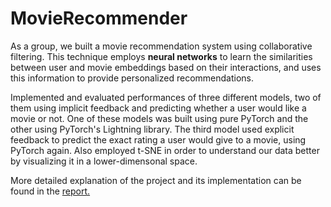 # MovieRecommender

As a group, we built a movie recommendation system using collaborative filtering. This technique employs **neural networks** to learn the similarities between user and movie embeddings based on their interactions, and uses this information to provide personalized recommendations. 

Implemented and evaluated performances of three different models, two of them using implicit feedback and predicting whether a user would like a movie or not. One of these models was built using pure PyTorch and the other using PyTorch's Lightning library. The third model used explicit feedback to predict the exact rating a user would give to a movie, using PyTorch again. Also employed t-SNE in order to understand our data better by visualizing it in a lower-dimensonal space.

More detailed explanation of the project and its implementation can be found in the [report.](https://github.com/KaanTekTr/MovieRecommender/blob/main/Group11_CS464_Final_Report.pdf)
